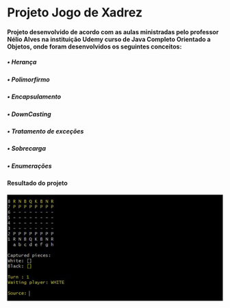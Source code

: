 # Projeto Jogo de Xadrez
#### Projeto desenvolvido de acordo com as aulas ministradas pelo professor Nélio Alves na instituição Udemy curso de Java Completo Orientado a Objetos, onde foram desenvolvidos os seguintes conceitos:

##### • Herança
##### • Polimorfirmo
##### • Encapsulamento
##### • DownCasting
##### • Tratamento de exceções
##### • Sobrecarga
##### • Enumerações

#### Resultado do projeto

![Program exemple](https://github.com/AlanGustav0/Chess_System/blob/master/board_image.JPG)





